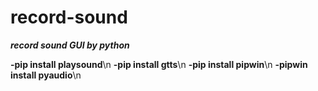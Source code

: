 # record-sound
***record sound GUI by python***

**-pip install playsound**\n
**-pip install gtts**\n
**-pip install pipwin**\n
**-pipwin install pyaudio**\n
